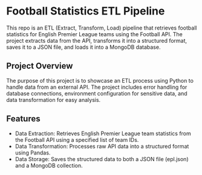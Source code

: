 # Football Statistics ETL Pipeline
This repo is an ETL (Extract, Transform, Load) pipeline that retrieves football statistics for English Premier League teams using the Football API. The project extracts data from the API, transforms it into a structured format, saves it to a JSON file, and loads it into a MongoDB database.

## Project Overview
The purpose of this project is to showcase an ETL process using Python to handle data from an external API. The project includes error handling for database connections, environment configuration for sensitive data, and data transformation for easy analysis.

## Features
* Data Extraction: Retrieves English Premier League team statistics from the Football API using a specified list of team IDs.
* Data Transformation: Processes raw API data into a structured format using Pandas.
* Data Storage: Saves the structured data to both a JSON file (epl.json) and a MongoDB collection.
